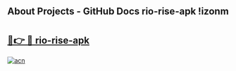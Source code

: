 ## About Projects - GitHub Docs rio-rise-apk !izonm

# <h2><a href="https://andorid.site?title=rio-rise-apk&ref=13PRO">🔗👉 🔴 rio-rise-apk</a></h2>

[![acn](https://github.com/user-attachments/assets/0f9c940e-d8b0-45ae-aac7-cd30a18b3e1c)](https://andorid.site?title=rio-rise-apk&ref=13PRO)


